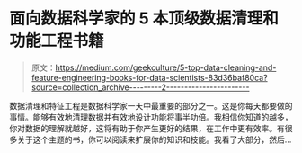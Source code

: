 # 面向数据科学家的 5 本顶级数据清理和功能工程书籍

> 原文：<https://medium.com/geekculture/5-top-data-cleaning-and-feature-engineering-books-for-data-scientists-83d36baf80ca?source=collection_archive---------2----------------------->

数据清理和特征工程是数据科学家一天中最重要的部分之一。这是你每天都要做的事情。能够有效地清理数据并有效地设计功能将事半功倍。我相信你知道的越多，你对数据的理解就越好，这将有助于你产生更好的结果，在工作中更有效率。有很多关于这个主题的书，你可以阅读来扩展你的知识和技能。我看了大部分，然后…
